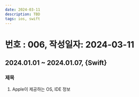 ```yaml
---
date: 2024-03-11
description: TBD
tags: ios, swift
---
```

# 번호 : 006, 작성일자: 2024-03-11

## 2024.01.01 ~ 2024.01.07, {Swift}

### 제목

1. Apple이 제공하는 OS, IDE 정보


